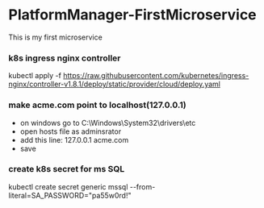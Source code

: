 # PlatformManager-FirstMicroservice
This is my first microservice

### k8s ingress nginx controller
kubectl apply -f https://raw.githubusercontent.com/kubernetes/ingress-nginx/controller-v1.8.1/deploy/static/provider/cloud/deploy.yaml

### make acme.com point to localhost(127.0.0.1)
- on windows go to C:\Windows\System32\drivers\etc
- open hosts file as adminsrator
- add this line: 127.0.0.1 acme.com
- save

### create k8s secret for ms SQL
kubectl create secret generic mssql --from-literal=SA_PASSWORD="pa55w0rd!"
